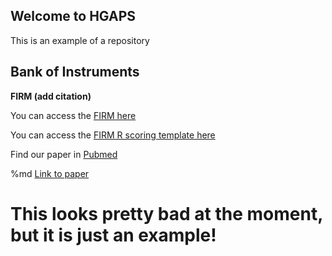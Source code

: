 ## Welcome to HGAPS 

This is an example of a repository

## Bank of Instruments

**FIRM (add citation)**

You can access the [FIRM here](https://github.com/hgaps/hgaps.github.io/blob/firm/firm/firma.pdf)

You can access the [FIRM R scoring template here](https://github.com/hgaps/hgaps.github.io/blob/firm/firm/scoring.R)

Find our paper in [Pubmed](https://pubmed.ncbi.nlm.nih.gov/22800090/)

%md <a href="https://pubmed.ncbi.nlm.nih.gov/22800090" target="_blank"> Link to paper</a> 


# This looks pretty bad at the moment, but it is just an example!

